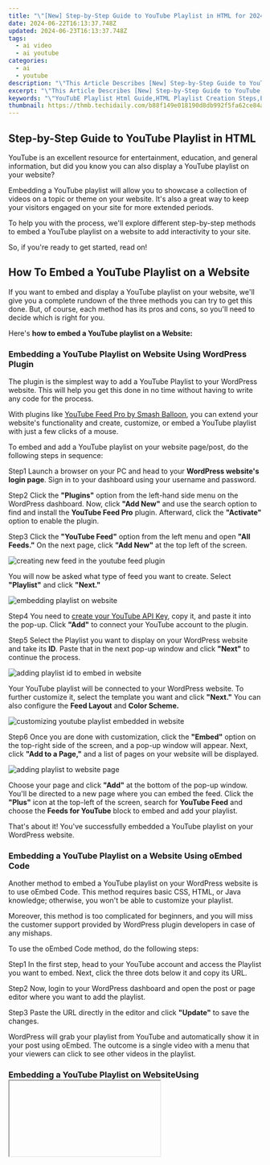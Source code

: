 ```yaml
---
title: "\"[New] Step-by-Step Guide to YouTube Playlist in HTML for 2024\""
date: 2024-06-22T16:13:37.748Z
updated: 2024-06-23T16:13:37.748Z
tags:
  - ai video
  - ai youtube
categories:
  - ai
  - youtube
description: "\"This Article Describes [New] Step-by-Step Guide to YouTube Playlist in HTML for 2024\""
excerpt: "\"This Article Describes [New] Step-by-Step Guide to YouTube Playlist in HTML for 2024\""
keywords: "\"YouTubE Playlist Html Guide,HTML Playlist Creation Steps,Embedding YouTube Lists HTML,HTML Embed YouTube Playlist,Creating Playlists in HTML Code,Web Dev: HTML YouTube List Embedding,HTML Interface for YouTube Playlists\""
thumbnail: https://thmb.techidaily.com/b88f149e018190d8db992f5fa62ce84a76816eeb035902ad86368ed1da64a17e.jpg
---
```


## Step-by-Step Guide to YouTube Playlist in HTML

YouTube is an excellent resource for entertainment, education, and general information, but did you know you can also display a YouTube playlist on your website?

Embedding a YouTube playlist will allow you to showcase a collection of videos on a topic or theme on your website. It's also a great way to keep your visitors engaged on your site for more extended periods.

To help you with the process, we'll explore different step-by-step methods to embed a YouTube playlist on a website to add interactivity to your site.

So, if you're ready to get started, read on!

## How To Embed a YouTube Playlist on a Website

If you want to embed and display a YouTube playlist on your website, we'll give you a complete rundown of the three methods you can try to get this done. But, of course, each method has its pros and cons, so you'll need to decide which is right for you.

Here's **how to embed a YouTube playlist on a Website:**

### Embedding a YouTube Playlist on Website Using WordPress Plugin

The plugin is the simplest way to add a YouTube Playlist to your WordPress website. This will help you get this done in no time without having to write any code for the process.

With plugins like [YouTube Feed Pro by Smash Balloon](https://smashballoon.com/youtube-feed/), you can extend your website's functionality and create, customize, or embed a YouTube playlist with just a few clicks of a mouse.

To embed and add a YouTube playlist on your website page/post, do the following steps in sequence:

Step1 Launch a browser on your PC and head to your **WordPress website's login page**. Sign in to your dashboard using your username and password.

Step2 Click the **"Plugins"** option from the left-hand side menu on the WordPress dashboard. Now, click **"Add New"** and use the search option to find and install the **YouTube Feed Pro** plugin. Afterward, click the **"Activate"** option to enable the plugin.

Step3 Click the **"YouTube Feed"** option from the left menu and open **"All Feeds."** On the next page, click **"Add New"** at the top left of the screen.

![creating new feed in the youtube feed plugin](https://images.wondershare.com/filmora/article-images/2023/03/creating-new-feed-in-the-youtube-feed-plugin.png)

You will now be asked what type of feed you want to create. Select **"Playlist"** and click **"Next."**

![embedding playlist on website](https://images.wondershare.com/filmora/article-images/2023/03/embedding-playlist-on-website.png)

Step4 You need to [create your YouTube API Key](https://developers.google.com/youtube/v3/getting-started), copy it, and paste it into the pop-up. Click **"Add"** to connect your YouTube account to the plugin.

Step5 Select the Playlist you want to display on your WordPress website and take its **ID**. Paste that in the next pop-up window and click **"Next"** to continue the process.

![adding playlist id to embed in website](https://images.wondershare.com/filmora/article-images/2023/03/adding-playlist-id-to-embed-in-website.png)

Your YouTube playlist will be connected to your WordPress website. To further customize it, select the template you want and click **"Next."** You can also configure the **Feed Layout** and **Color Scheme.**

![customizing youtube playlist embedded in website](https://images.wondershare.com/filmora/article-images/2023/03/customizing-youtube-playlist-embedded-in-website.png)

Step6 Once you are done with customization, click the **"Embed"** option on the top-right side of the screen, and a pop-up window will appear. Next, click **"Add to a Page,"** and a list of pages on your website will be displayed.

![adding playlist to website page](https://images.wondershare.com/filmora/article-images/2023/03/adding-playlist-to-website-page.png)

Choose your page and click **"Add"** at the bottom of the pop-up window. You'll be directed to a new page where you can embed the feed. Click the **"Plus"** icon at the top-left of the screen, search for **YouTube Feed** and choose the **Feeds for YouTube** block to embed and add your playlist.

That's about it! You've successfully embedded a YouTube playlist on your WordPress website.

### Embedding a YouTube Playlist on a Website Using oEmbed Code

Another method to embed a YouTube playlist on your WordPress website is to use oEmbed Code. This method requires basic CSS, HTML, or Java knowledge; otherwise, you won't be able to customize your playlist.

Moreover, this method is too complicated for beginners, and you will miss the customer support provided by WordPress plugin developers in case of any mishaps.

To use the oEmbed Code method, do the following steps:

Step1 In the first step, head to your YouTube account and access the Playlist you want to embed. Next, click the three dots below it and copy its URL.

Step2 Now, login to your WordPress dashboard and open the post or page editor where you want to add the playlist.

Step3 Paste the URL directly in the editor and click **"Update"** to save the changes.

WordPress will grab your playlist from YouTube and automatically show it in your post using oEmbed. The outcome is a single video with a menu that your viewers can click to see other videos in the playlist.

### Embedding a YouTube Playlist on WebsiteUsing <iframe >

Another way to embed a playlist of your YouTube channel on your WordPress site is by using the iFrame code with the following step-by-step instructions:

Step1 In the first step, launch a browser on your desktop or laptop and go to your **YouTube channel.**

Step2 Now, head to the YouTube playlist you want to embed, click the **"Share"** icon, and a pop-up window will appear.

Step3 Choose the **"Embed"** option, and a new lightbox pop-up will appear, having your playlist's embed code. Click **"Copy"** to save the code on your clipboard.

![embedding youtube playlist in website using iframe code](https://images.wondershare.com/filmora/article-images/2023/03/embedding-youtube-playlist-in-website-using-iframe-code.png)

Step4 Log in to your WordPress dashboard and open the page/post editor where you want to embed the playlist. Click the **"Plus"** icon, search for **"custom HTML,"** and select **"Custom HTML block"** to add to the page/post.

Now, paste the iFrame embed code you've copied from YouTube and click "Update" at the top-right of the screen to save the changes and embed your playlist.

This method will also display one video with a menu from where you and your website viewers can access the playlist. Moreover, there are few customization options to change the appearance.

## A Bonus Tip: YouTube Video Maker - Filmora

If you find your YouTube videos as boring and not engaging as other content on your website, we recommend using [Wondershare Filmora](https://tools.techidaily.com/wondershare/filmora/download/) for your next project.

[Free Download](https://tools.techidaily.com/wondershare/filmora/download/) For Win 7 or later(64-bit)

[Free Download](https://tools.techidaily.com/wondershare/filmora/download/) For macOS 10.14 or later

With this software, you can quickly make eye-captivating YouTube videos by recording from a screen or webcam and can edit them using advanced editing features. Filmora also allows you to instantly export your content to YouTube with just a few clicks, which you can later embed into your website.

Some key features of Wondershare Filmora are as follows:

* Advanced video editing features include keyframing, speed ramping, Boris FX, Motion Tracking, Titles, and more.
* Massive library of preset templates, effects, transitions, animations, and royalty-free music.
* Instant [Export](https://tools.techidaily.com/wondershare/filmora/download/) to YouTube channel.
* Record from webcam, screen, and voiceover.
* Simple drag-and-drop interface.

## Conclusion

This article discusses step-by-step methods **to embed a YouTube playlist on a website** using the WordPress plugin, oEmbed code, and iFrame embed code.

Additionally, we've recommended Wondershare Filmora for making engaging and captivating YouTube videos that you can export directly to your channel from the software.

We hope you've found this article informative and can now display your YouTube playlist on your site without hassle.

[Free Download](https://tools.techidaily.com/wondershare/filmora/download/) For Win 7 or later(64-bit)

[Free Download](https://tools.techidaily.com/wondershare/filmora/download/) For macOS 10.14 or later

With this software, you can quickly make eye-captivating YouTube videos by recording from a screen or webcam and can edit them using advanced editing features. Filmora also allows you to instantly export your content to YouTube with just a few clicks, which you can later embed into your website.

Some key features of Wondershare Filmora are as follows:

* Advanced video editing features include keyframing, speed ramping, Boris FX, Motion Tracking, Titles, and more.
* Massive library of preset templates, effects, transitions, animations, and royalty-free music.
* Instant [Export](https://tools.techidaily.com/wondershare/filmora/download/) to YouTube channel.
* Record from webcam, screen, and voiceover.
* Simple drag-and-drop interface.

## Conclusion

This article discusses step-by-step methods **to embed a YouTube playlist on a website** using the WordPress plugin, oEmbed code, and iFrame embed code.

Additionally, we've recommended Wondershare Filmora for making engaging and captivating YouTube videos that you can export directly to your channel from the software.

We hope you've found this article informative and can now display your YouTube playlist on your site without hassle.

<ins class="adsbygoogle"
     style="display:block"
     data-ad-format="autorelaxed"
     data-ad-client="ca-pub-7571918770474297"
     data-ad-slot="1223367746"></ins>

<ins class="adsbygoogle"
     style="display:block"
     data-ad-format="autorelaxed"
     data-ad-client="ca-pub-7571918770474297"
     data-ad-slot="1223367746"></ins>



<ins class="adsbygoogle"
     style="display:block"
     data-ad-client="ca-pub-7571918770474297"
     data-ad-slot="8358498916"
     data-ad-format="auto"
     data-full-width-responsive="true"></ins>

<span class="atpl-alsoreadstyle">Also read:</span>
<div><ul>
<li><a href="https://youtube-sure.techidaily.com/ring-free-and-premium-youtube-experiences-whats-best-for-2024/"><u>Comparing Free and Premium YouTube Experiences  What's Best for 2024</u></a></li>
<li><a href="https://youtube-sure.techidaily.com/ltimate-list-of-engaging-history-content-on-youtube-for-2024/"><u>The Ultimate List of Engaging History Content on YouTube for 2024</u></a></li>
<li><a href="https://youtube-sure.techidaily.com/ed-finding-and-accessing-your-personalized-musical-selection-zone-on-youtube/"><u>[Updated] Finding and Accessing Your Personalized Musical Selection Zone on Youtube</u></a></li>
<li><a href="https://youtube-sure.techidaily.com/ed-boost-engagement-on-youtube-by-adding-emojis-for-2024/"><u>[Updated] Boost Engagement on YouTube by Adding Emojis for 2024</u></a></li>
<li><a href="https://youtube-sure.techidaily.com/approved-the-art-of-subdivision-how-to-efficiently-incorporate-chapters-in-your-youtube-vids/"><u>2024 Approved  The Art of Subdivision  How to Efficiently Incorporate Chapters in Your YouTube Vids</u></a></li>
<li><a href="https://youtube-sure.techidaily.com/ity-picks-high-rated-graphics-cards-for-seamless-playback/"><u>Priority Picks  High-Rated Graphics Cards for Seamless Playback</u></a></li>
<li><a href="https://youtube-sure.techidaily.com/ssential-how-to-for-youtube-comment-control-for-2024/"><u>The Essential How-To for YouTube Comment Control for 2024</u></a></li>
<li><a href="https://youtube-sure.techidaily.com/ed-2024-approved-boosting-engagement-joint-video-strategies-for-growth/"><u>[Updated] 2024 Approved  Boosting Engagement  Joint Video Strategies for Growth</u></a></li>
<li><a href="https://facebook-video-footage.techidaily.com/2024-approved-visionary-voices-triumph-online/"><u>2024 Approved  Visionary Voices Triumph Online</u></a></li>
<li><a href="https://android-pokemon-go.techidaily.com/9-mind-blowing-tricks-to-hatch-eggs-in-pokemon-go-without-walking-on-oppo-a78-5g-drfone-by-drfone-virtual-android/"><u>9 Mind-Blowing Tricks to Hatch Eggs in Pokemon Go Without Walking On Oppo A78 5G | Dr.fone</u></a></li>
<li><a href="https://twitter-videos.techidaily.com/in-2024-the-complete-guide-to-twitters-paid-reach-and-impressions/"><u>In 2024, The Complete Guide to Twitter's Paid Reach and Impressions</u></a></li>
<li><a href="https://android-location-track.techidaily.com/best-anti-tracker-software-for-itel-p55plus-drfone-by-drfone-virtual-android/"><u>Best Anti Tracker Software For Itel P55+ | Dr.fone</u></a></li>
<li><a href="https://ai-video.techidaily.com/2024-approved-how-to-use-korean-to-english-video-translators-for-creators/"><u>2024 Approved How To Use Korean to English Video Translators for Creators</u></a></li>
<li><a href="https://extra-hints.techidaily.com/updated-best-of-breed-exceptional-cardboard-vr-gaming-experienits/"><u>[Updated] Best of Breed  Exceptional Cardboard VR Gaming Experienits</u></a></li>
<li><a href="https://youtube-video-recordings.techidaily.com/youtube-thumbnails-redefined-with-imagery/"><u>YouTube Thumbnails Redefined with Imagery</u></a></li>
<li><a href="https://twitter-videos.techidaily.com/new-visualtwitter-quickly-download-and-share-videos-on-mobile-for-2024/"><u>[New] VisualTwitter  Quickly Download and Share Videos on Mobile for 2024</u></a></li>
<li><a href="https://vp-tips.techidaily.com/grandest-picture-tweaker-suite/"><u>Grandest Picture Tweaker Suite</u></a></li>
</ul></div>
